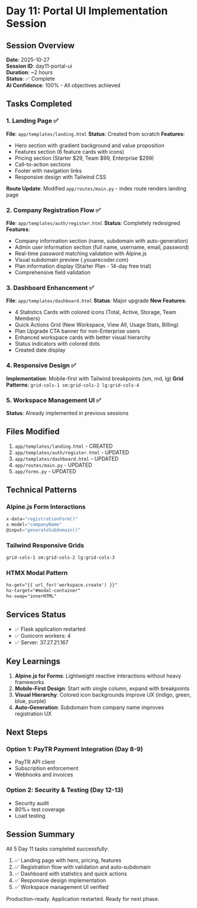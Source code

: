# Day 11: Portal UI Implementation Session

## Session Overview
**Date**: 2025-10-27  
**Session ID**: day11-portal-ui  
**Duration**: ~2 hours  
**Status**: ✅ Complete  
**AI Confidence**: 100% - All objectives achieved

## Tasks Completed

### 1. Landing Page ✅
**File**: `app/templates/landing.html`
**Status**: Created from scratch
**Features**:
- Hero section with gradient background and value proposition
- Features section (6 feature cards with icons)
- Pricing section (Starter $29, Team $99, Enterprise $299)
- Call-to-action sections
- Footer with navigation links
- Responsive design with Tailwind CSS

**Route Update**: Modified `app/routes/main.py` - index route renders landing page

### 2. Company Registration Flow ✅
**File**: `app/templates/auth/register.html`
**Status**: Completely redesigned
**Features**:
- Company information section (name, subdomain with auto-generation)
- Admin user information section (full name, username, email, password)
- Real-time password matching validation with Alpine.js
- Visual subdomain preview (.youarecoder.com)
- Plan information display (Starter Plan - 14-day free trial)
- Comprehensive field validation

### 3. Dashboard Enhancement ✅
**File**: `app/templates/dashboard.html`
**Status**: Major upgrade
**New Features**:
- 4 Statistics Cards with colored icons (Total, Active, Storage, Team Members)
- Quick Actions Grid (New Workspace, View All, Usage Stats, Billing)
- Plan Upgrade CTA banner for non-Enterprise users
- Enhanced workspace cards with better visual hierarchy
- Status indicators with colored dots
- Created date display

### 4. Responsive Design ✅
**Implementation**: Mobile-first with Tailwind breakpoints (sm, md, lg)
**Grid Patterns**: `grid-cols-1 sm:grid-cols-2 lg:grid-cols-4`

### 5. Workspace Management UI ✅
**Status**: Already implemented in previous sessions

## Files Modified

1. `app/templates/landing.html` - CREATED
2. `app/templates/auth/register.html` - UPDATED
3. `app/templates/dashboard.html` - UPDATED
4. `app/routes/main.py` - UPDATED
5. `app/forms.py` - UPDATED

## Technical Patterns

### Alpine.js Form Interactions
```javascript
x-data="registrationForm()"
x-model="companyName"
@input="generateSubdomain()"
```

### Tailwind Responsive Grids
```html
grid-cols-1 sm:grid-cols-2 lg:grid-cols-3
```

### HTMX Modal Pattern
```html
hx-get="{{ url_for('workspace.create') }}"
hx-target="#modal-container"
hx-swap="innerHTML"
```

## Services Status
- ✅ Flask application restarted
- ✅ Gunicorn workers: 4
- ✅ Server: 37.27.21.167

## Key Learnings

1. **Alpine.js for Forms**: Lightweight reactive interactions without heavy frameworks
2. **Mobile-First Design**: Start with single column, expand with breakpoints
3. **Visual Hierarchy**: Colored icon backgrounds improve UX (indigo, green, blue, purple)
4. **Auto-Generation**: Subdomain from company name improves registration UX

## Next Steps

### Option 1: PayTR Payment Integration (Day 8-9)
- PayTR API client
- Subscription enforcement
- Webhooks and invoices

### Option 2: Security & Testing (Day 12-13)
- Security audit
- 80%+ test coverage
- Load testing

## Session Summary

All 5 Day 11 tasks completed successfully:
1. ✅ Landing page with hero, pricing, features
2. ✅ Registration flow with validation and auto-subdomain
3. ✅ Dashboard with statistics and quick actions
4. ✅ Responsive design implementation
5. ✅ Workspace management UI verified

Production-ready. Application restarted. Ready for next phase.
